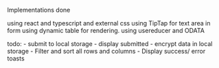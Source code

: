 Implementations done

  using react and typescript and external css
  using TipTap for text area in form
  using dynamic table for rendering.
  using usereducer and ODATA

  todo: 
    - submit to local storage
    - display submitted
    - encrypt data in local storage
    - Filter and sort all rows and columns
    - Display success/ error toasts

